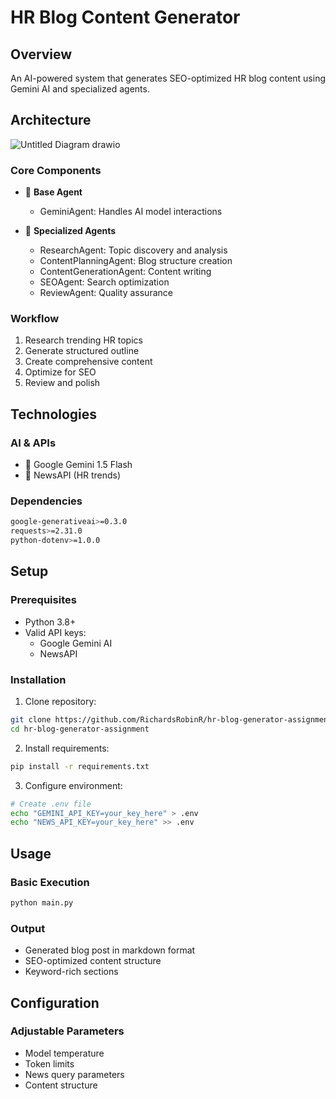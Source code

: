 # HR Blog Content Generator

## Overview
An AI-powered system that generates SEO-optimized HR blog content using Gemini AI and specialized agents.

## Architecture
![Untitled Diagram drawio](https://github.com/user-attachments/assets/c69a18a2-b006-49fe-ad5e-ad009184d0c3)


### Core Components
- 🤖 **Base Agent**
  - GeminiAgent: Handles AI model interactions
  
- 🔄 **Specialized Agents**
  - ResearchAgent: Topic discovery and analysis
  - ContentPlanningAgent: Blog structure creation
  - ContentGenerationAgent: Content writing
  - SEOAgent: Search optimization
  - ReviewAgent: Quality assurance

### Workflow
1. Research trending HR topics
2. Generate structured outline
3. Create comprehensive content
4. Optimize for SEO
5. Review and polish

## Technologies

### AI & APIs
- 🧠 Google Gemini 1.5 Flash
- 📰 NewsAPI (HR trends)

### Dependencies
```bash
google-generativeai>=0.3.0
requests>=2.31.0
python-dotenv>=1.0.0
```

## Setup

### Prerequisites
- Python 3.8+
- Valid API keys:
  - Google Gemini AI
  - NewsAPI

### Installation

1. Clone repository:
```bash
git clone https://github.com/RichardsRobinR/hr-blog-generator-assignment/
cd hr-blog-generator-assignment
```

2. Install requirements:
```bash
pip install -r requirements.txt
```

3. Configure environment:
```bash
# Create .env file
echo "GEMINI_API_KEY=your_key_here" > .env
echo "NEWS_API_KEY=your_key_here" >> .env
```

## Usage

### Basic Execution
```bash
python main.py
```

### Output
- Generated blog post in markdown format
- SEO-optimized content structure
- Keyword-rich sections

## Configuration

### Adjustable Parameters
- Model temperature
- Token limits
- News query parameters
- Content structure



